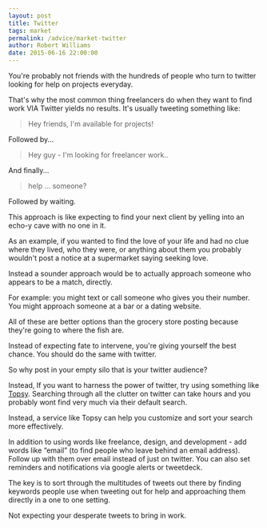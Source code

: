 ```yaml
---
layout: post
title: Twitter
tags: market
permalink: /advice/market-twitter
author: Robert Williams
date: 2015-06-16 22:00:00
---
```


You're probably not friends with the hundreds of people who turn to twitter looking for help on projects everyday.

That's why the most common thing freelancers do when they want to find work VIA Twitter yields no results. It's usually tweeting something like:

> Hey friends, I'm available for projects!

Followed by...

> Hey guy - I'm looking for freelancer work.. 

And finally...

> help ... someone?

Followed by waiting. 

This approach is like expecting to find your next client by yelling into an echo-y cave with no one in it. 

As an example, if you wanted to find the love of your life and had no clue where they lived, who they were, or anything about them you probably wouldn't post a notice at a supermarket saying seeking love. 

Instead a sounder approach would be to actually approach someone who appears to be a match, directly. 

For example: you might text or call someone who gives you their number. You might approach someone at a bar or a dating website. 

All of these are better options than the grocery store posting because they're going to where the fish are. 

Instead of expecting fate to intervene, you're giving yourself the best chance. You should do the same with twitter. 

So why post in your empty silo that is your twitter audience? 

Instead, If you want to harness the power of twitter, try using something like [Topsy](http://topsy.com). Searching through all the clutter on twitter can take hours and you probably wont find very much via their default search.

Instead, a service like Topsy can help you customize and sort your search more effectively. 

In addition to using words like freelance, design, and development - add words like “email” (to find people who leave behind an email address). Follow up with them over email instead of just on twitter. You can also set reminders and notifications via google alerts or tweetdeck.

The key is to sort through the multitudes of tweets out there by finding keywords people use when tweeting out for help and approaching them directly in a one to one setting. 

Not expecting your desperate tweets to bring in work.
